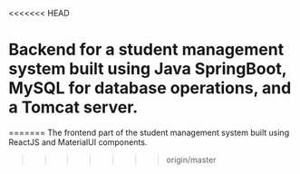 <<<<<<< HEAD
# Backend for a student management system built using Java SpringBoot, MySQL for database operations, and a Tomcat server.
=======
The frontend part of the student management system built using ReactJS and MaterialUI components. 
>>>>>>> origin/master
